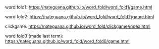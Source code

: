 word fold1: https://nateguana.github.io/word_fold/word_fold1/game.html

word fold2: https://nateguana.github.io/word_fold/word_fold2/game.html

clickgame: https://nateguana.github.io/word_fold/clickgame/index.html

word fold0 (made last term): https://nateguana.github.io/word_fold/word_fold0/game.html
